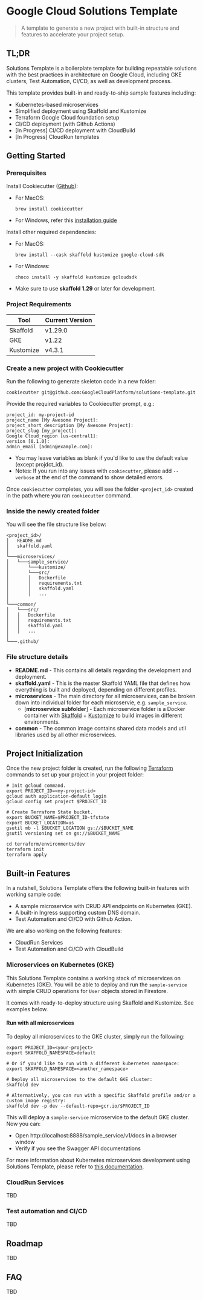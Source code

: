 # Google Cloud Solutions Template

> A template to generate a new project with built-in structure and features
> to accelerate your project setup. 

## TL;DR

Solutions Template is a boilerplate template for building repeatable 
solutions with the best practices in architecture on Google Cloud, including GKE 
clusters, Test Automation, CI/CD, as well as development process.

This template provides built-in and ready-to-ship sample features including:
* Kubernetes-based microservices 
* Simplified deployment using Skaffold and Kustomize
* Terraform Google Cloud foundation setup
* CI/CD deployment (with Github Actions)
* [In Progress] CI/CD deployment with CloudBuild
* [In Progress] CloudRun templates

## Getting Started

### Prerequisites

Install Cookiecutter ([Github](https://github.com/cookiecutter/cookiecutter)):
- For MacOS:
  ```
  brew install cookiecutter
  ```

- For Windows, refer this [installation guide](https://cookiecutter.readthedocs.io/en/latest/installation.html#install-cookiecutter)

Install other required dependencies:

- For MacOS:
  ```
  brew install --cask skaffold kustomize google-cloud-sdk
  ```

- For Windows:
  ```
  choco install -y skaffold kustomize gcloudsdk
  ```

* Make sure to use __skaffold 1.29__ or later for development.

### Project Requirements

| Tool  | Current Version  |
|---|---|
| Skaffold  | v1.29.0  |
| GKE  | v1.22  |
| Kustomize  | v4.3.1  |

### Create a new project with Cookiecutter

Run the following to generate skeleton code in a new folder:
```
cookiecutter git@github.com:GoogleCloudPlatform/solutions-template.git
```

Provide the required variables to Cookiecutter prompt, e.g.:
```
project_id: my-project-id
project_name [My Awesome Project]:
project_short_description [My Awesome Project]:
project_slug [my_project]:
Google Cloud_region [us-central1]:
version [0.1.0]:
admin_email [admin@example.com]:
```
- You may leave variables as blank if you'd like to use the default value (except projdct_id).
- Notes: If you run into any issues with `cookiecutter`, please add `--verbose` at
the end of the command to show detailed errors.

Once `cookiecutter` completes, you will see the folder `<project_id>` created in
the path where you ran `cookiecutter` command.

### Inside the newly created folder

You will see the file structure like below:
```
<project_id>/
│   README.md
│   skaffold.yaml
│
└───microservices/
│   └───sample_service/
│       └───kustomize/
│       └───src/
│       │   Dockerfile
│       │   requirements.txt
│       │   skaffold.yaml
│       │   ...
│
└───common/
│   └───src/
│   │   Dockerfile
│   │   requirements.txt
│   │   skaffold.yaml
│   │   ...
│
└───.github/

```
### File structure details

- **README.md** - This contains all details regarding the development and deployment.
- **skaffold.yaml** - This is the master Skaffold YAML file that defines how everything is built and deployed, depending on different profiles.
- **microservices** - The main directory for all microservices, can be broken down into individual folder for each microservie, e.g. `sample_service`.
  - [**microservice subfolder**] - Each microservice folder is a Docker container with [Skaffold](https://skaffold.dev/) + [Kustomize](https://kustomize.io/) to build images in different environments.
- **common** - The common image contains shared data models and util libraries used by all other microservices.

## Project Initialization

Once the new project folder is created, run the following [Terraform](https://www.terraform.io/) commands to set up your project in your project folder:

```
# Init gcloud command.
export PROJECT_ID=<my-project-id>
gcloud auth application-default login
gcloud config set project $PROJECT_ID

# Create Terraform State bucket.
export BUCKET_NAME=$PROJECT_ID-tfstate
export BUCKET_LOCATION=us
gsutil mb -l $BUCKET_LOCATION gs://$BUCKET_NAME
gsutil versioning set on gs://$BUCKET_NAME

cd terraform/environments/dev
terraform init
terraform apply
```

## Built-in Features

In a nutshell, Solutions Template offers the following built-in features with working sample code:
- A sample microservice with CRUD API endpoints on Kubernetes (GKE).
- A built-in Ingress supporting custom DNS domain.
- Test Automation and CI/CD with Github Action.

We are also working on the following features:
- CloudRun Services
- Test Automation and Ci/CD with CloudBuild

### Microservices on Kubernetes (GKE)

This Solutions Template contains a working stack of microservices on Kubernetes (GKE).
You will be able to deploy and run the `sample-service` with simple CRUD operations for `User` objects stored in Firestore. 

It comes with ready-to-deploy structure using Skaffold and Kustomize. See examples below.

#### Run with all microservices

To deploy all microservices to the GKE cluster, simply run the following:

```
export PROJECT_ID=<your-project>
export SKAFFOLD_NAMESPACE=default

# Or if you'd like to run with a different kubernetes namespace:
export SKAFFOLD_NAMESPACE=<another_namespace>

# Deploy all microservices to the default GKE cluster:
skaffold dev

# Alternatively, you can run with a specific Skaffold profile and/or a custom image registry:
skaffold dev -p dev --default-repo=gcr.io/$PROJECT_ID
```

This will deploy a `sample-service` microservice to the default GKE cluster. Now you can:
- Open http://localhost:8888/sample_service/v1/docs in a browser window
- Verify if you see the Swagger API documentations

For more information about Kubernetes microservices development using Solutions Template, please refer to [this documentation]().


### CloudRun Services

TBD

### Test automation and CI/CD

TBD

## Roadmap

TBD

## FAQ

TBD
